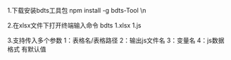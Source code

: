 1.下载安装bdts工具包 npm install -g bdts-Tool  \n

2.在xlsx文件下打开终端输入命令 bdts 1.xlsx 1.js

3.支持传入多个参数 1：表格名/表格路径 2：输出js文件名 3：变量名 4：js数据格式 有默认值